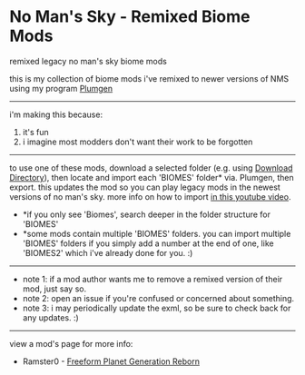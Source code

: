 # No Man's Sky - Remixed Biome Mods
remixed legacy no man's sky biome mods

this is my collection of biome mods i've remixed to newer versions of NMS using my program [Plumgen](https://github.com/SunnySummit/PLUMGEN)

---

i'm making this because:
1. it's fun
2. i imagine most modders don't want their work to be forgotten

---

to use one of these mods, download a selected folder (e.g. using [Download Directory](https://download-directory.github.io/)), then locate and import each 'BIOMES' folder* via. Plumgen, then export. this updates the mod so you can play legacy mods in the newest versions of no man's sky. more info on how to import [in this youtube video](https://youtu.be/zzaeyRAobOQ?t=450).

- *if you only see 'Biomes', search deeper in the folder structure for 'BIOMES'
- *some mods contain multiple 'BIOMES' folders. you can import multiple 'BIOMES' folders if you simply add a number at the end of one, like 'BIOMES2' which i've already done for you. :)

---

- note 1: if a mod author wants me to remove a remixed version of their mod, just say so.
- note 2: open an issue if you're confused or concerned about something.
- note 3: i may periodically update the exml, so be sure to check back for any updates. :)

---

view a mod's page for more info:

- Ramster0 - [Freeform Planet Generation Reborn](https://www.nexusmods.com/nomanssky/mods/2797)
